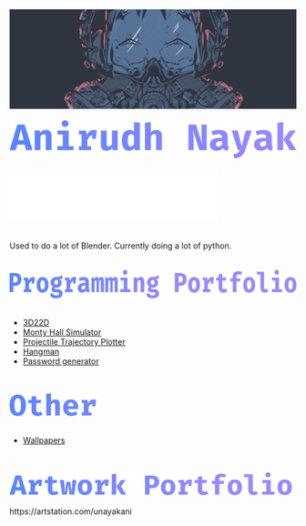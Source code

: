 <div>
<img src="nord_mask.png" alt="Logo" width="1000"/>
</div>
<br>
<div>
<img src="name.png" alt="Name"/>
</div>
<br>
<div>
<img src="software.png" alt="Software"/>
</div>
<br>
<br>
Used to do a lot of Blender. Currently doing a lot of python.
<br><br><br>
<div>
<img src="prog.png" alt="Programming Portfolio" height="50"/>
</div>
<br>
<ul>
  <li><a href="https://github.com/unayakani/3D22D">3D22D</a></li>
  <li><a href="https://github.com/unayakani/Monty-Hall-Simulator">Monty Hall Simulator</a></li>
  <li><a href="https://github.com/unayakani/Projectile-Trajectory-Plotter">Projectile Trajectory Plotter</a></li>
  <li><a href="https://github.com/unayakani/Hangman">Hangman</a></li>
  <li><a href="https://github.com/unayakani/Password-Generator">Password generator</a></li>
</ul>
<!--
<h1>Other</h1>
-->
<br><br>
<div>
<img src="other.png" alt="Other" height="40"/>
</div>
<br>
<ul>
  <li><a href="https://github.com/unayakani/wallpapers">Wallpapers</a></li>
</ul>
<!--
<h1>Artwork Portfolio</h1>
-->
<br><br>
<div>
<img src="art.png" alt="Artwork Portfolio" height="40"/>
</div>
<br>
https://artstation.com/unayakani
